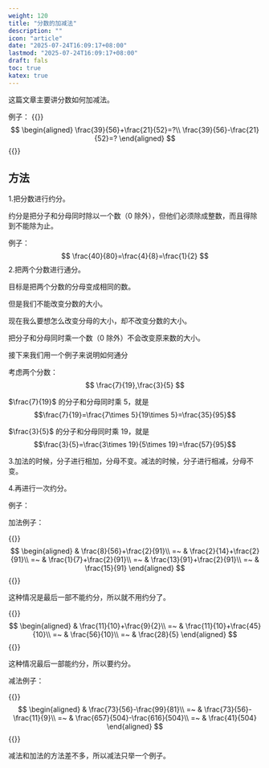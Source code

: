 ```yaml
---
weight: 120
title: "分数的加减法"
description: ""
icon: "article"
date: "2025-07-24T16:09:17+08:00"
lastmod: "2025-07-24T16:09:17+08:00"
draft: fals
toc: true
katex: true
---
```


这篇文章主要讲分数如何加减法。

例子：
{{<katex>}}
$$
\begin{aligned}
\frac{39}{56}+\frac{21}{52}=?\\
\frac{39}{56}-\frac{21}{52}=?
\end{aligned}
$$
{{</katex>}}

## 方法

1.把分数进行约分。

约分是把分子和分母同时除以一个数（$0$ 除外），但他们必须除成整数，而且得除到不能除为止。

例子：
$$
\frac{40}{80}=\frac{4}{8}=\frac{1}{2}
$$
2.把两个分数进行通分。

目标是把两个分数的分母变成相同的数。

但是我们不能改变分数的大小。

现在我么要想怎么改变分母的大小，却不改变分数的大小。

把分子和分母同时乘一个数（$0$ 除外）不会改变原来数的大小。

接下来我们用一个例子来说明如何通分

考虑两个分数：
$$
\frac{7}{19},\frac{3}{5}
$$

$\frac{7}{19}$ 的分子和分母同时乘 $5$，就是 
$$\frac{7}{19}=\frac{7\times 5}{19\times 5}=\frac{35}{95}$$

$\frac{3}{5}$ 的分子和分母同时乘 $19$，就是 
$$\frac{3}{5}=\frac{3\times 19}{5\times 19}=\frac{57}{95}$$

3.加法的时候，分子进行相加，分母不变。减法的时候，分子进行相减，分母不变。

4.再进行一次约分。

例子：

加法例子：

{{<katex>}}
$$
\begin{aligned}
& \frac{8}{56}+\frac{2}{91}\\
=~ & \frac{2}{14}+\frac{2}{91}\\
=~ & \frac{1}{7}+\frac{2}{91}\\
=~ & \frac{13}{91}+\frac{2}{91}\\
=~ & \frac{15}{91}
\end{aligned}
$$
{{</katex>}}

这种情况是最后一部不能约分，所以就不用约分了。

{{<katex>}}
$$
\begin{aligned}
& \frac{11}{10}+\frac{9}{2}\\
=~ & \frac{11}{10}+\frac{45}{10}\\
=~ & \frac{56}{10}\\
=~ & \frac{28}{5}
\end{aligned}
$$
{{</katex>}}

这种情况最后一部能约分，所以要约分。

减法例子：

{{<katex>}}
$$
\begin{aligned}
& \frac{73}{56}-\frac{99}{81}\\
=~ & \frac{73}{56}-\frac{11}{9}\\
=~ & \frac{657}{504}-\frac{616}{504}\\
=~ & \frac{41}{504}
\end{aligned}
$$
{{</katex>}}

减法和加法的方法差不多，所以减法只举一个例子。















